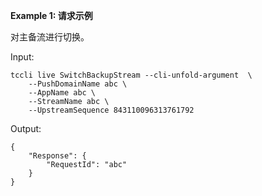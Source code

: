 **Example 1: 请求示例**

对主备流进行切换。

Input: 

```
tccli live SwitchBackupStream --cli-unfold-argument  \
    --PushDomainName abc \
    --AppName abc \
    --StreamName abc \
    --UpstreamSequence 843110096313761792
```

Output: 
```
{
    "Response": {
        "RequestId": "abc"
    }
}
```

